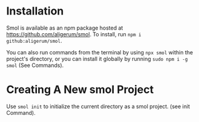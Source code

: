 # Installation

Smol is available as an npm package hosted at https://github.com/aligerum/smol. To install, run `npm i github:aligerum/smol`.

You can also run commands from the terminal by using `npx smol` within the project's directory, or you can install it globally by running `sudo npm i -g smol` (See Commands).

# Creating A New smol Project

Use `smol init` to initialize the current directory as a smol project. (see init Command).
